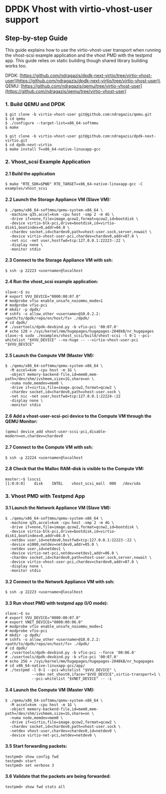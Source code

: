 # DPDK Vhost with virtio-vhost-user support

## Step-by-step Guide

This guide explains how to use the virtio-vhost-user transport when
running the vhost-scsi example application and the vhost PMD with the
testpmd app. This guide relies on static building though shared library
building works too.

DPDK: [https://github.com/ndragazis/dpdk-next-virtio/tree/virtio-vhost-user](https://github.com/ndragazis/dpdk-next-virtio/tree/virtio-vhost-user)\
QEMU: [https://github.com/ndragazis/qemu/tree/virtio-vhost-user](https://github.com/ndragazis/qemu/tree/virtio-vhost-user)

### 1. Build QEMU and DPDK
```
$ git clone -b virtio-vhost-user git@github.com:ndragazis/qemu.git
$ cd qemu
$ ./configure --target-list=x86_64-softmmu
$ make
```
```
$ git clone -b virtio-vhost-user git@github.com:ndragazis/dpdk-next-virtio.git
$ cd dpdk-next-virtio
$ make install T=x86_64-native-linuxapp-gcc
```

### 2. Vhost_scsi Example Application

#### 2.1 Build the application
```
$ make "RTE_SDK=$PWD" RTE_TARGET=x86_64-native-linuxapp-gcc -C examples/vhost_scsi
```

#### 2.2 Launch the Storage Appliance VM (Slave VM):
```
$ ./qemu/x86_64-softmmu/qemu-system-x86_64 \
  -machine q35,accel=kvm -cpu host -smp 2 -m 4G \
  -drive if=none,file=image.qcow2,format=qcow2,id=bootdisk \
  -device virtio-blk-pci,drive=bootdisk,id=virtio-disk1,bootindex=0,addr=04.0 \
  -chardev socket,id=chardev0,path=vhost-user.sock,server,nowait \
  -device virtio-vhost-user-pci,chardev=chardev0,addr=07.0 \
  -net nic -net user,hostfwd=tcp:127.0.0.1:22223-:22 \
  -display none \
  -monitor stdio
```

#### 2.3 Connect to the Storage Appliance VM with ssh:
```
$ ssh -p 22223 <username>@localhost
```

#### 2.4 Run the vhost_scsi example application:
```
slave:~$ su
# export VVU_DEVICE="0000:00:07.0"
# modprobe vfio enable_unsafe_noiommu_mode=1
# modprobe vfio-pci
# mkdir -p dpdk/
# sshfs -o allow_other <username>@10.0.2.2:<path/to/dpdk/repo/on/host/fs> ./dpdk/
# cd dpdk/
# ./usertools/dpdk-devbind.py -b vfio-pci '00:07.0'
# echo 128 > /sys/kernel/mm/hugepages/hugepages-2048kB/nr_hugepages
slave:~$ sudo ./examples/vhost_scsi/build/vhost-scsi -l 0-1 --pci-whitelist "$VVU_DEVICE" --no-huge -- --virtio-vhost-user-pci "$VVU_DEVICE"
```

#### 2.5 Launch the Compute VM (Master VM):
```
$ ./qemu/x86_64-softmmu/qemu-system-x86_64 \
  -M accel=kvm -cpu host -m 1G \
  -object memory-backend-file,id=mem0,mem-path=/dev/shm/ivshmem,size=1G,share=on \
  -numa node,memdev=mem0 \
  -drive if=virtio,file=image.qcow2,format=qcow2 \
  -chardev socket,id=chardev0,path=vhost-user.sock \
  -net nic -net user,hostfwd=tcp:127.0.0.1:22224-:22
  -display none \
  -monitor stdio
```

#### 2.6 Add a vhost-user-scsi-pci device to the Compute VM through the QEMU Monitor:
```
(qemu) device_add vhost-user-scsi-pci,disable-modern=on,chardev=chardev0
```

#### 2.7 Connect to the Compute VM with ssh:
```
$ ssh -p 22224 <username>@localhost
```

#### 2.8 Check that the Malloc RAM-disk is visible to the Compute VM:
```
master:~$ lsscsi
[1:0:0:0]    disk    INTEL    vhost_scsi_mall  000   /dev/sda
```

### 3. Vhost PMD with Testpmd App

#### 3.1 Launch the Network Appliance VM (Slave VM):
```
$ ./qemu/x86_64-softmmu/qemu-system-x86_64 \
  -machine q35,accel=kvm -cpu host -smp 2 -m 4G \
  -drive if=none,file=image.qcow2,format=qcow2,id=bootdisk \
  -device virtio-blk-pci,drive=bootdisk,id=virtio-disk1,bootindex=0,addr=04.0 \
  -netdev user,id=netdev0,hostfwd=tcp:127.0.0.1:22223-:22 \
  -device e1000,netdev=netdev0,addr=05.0 \
  -netdev user,id=netdev1 \
  -device virtio-net-pci,netdev=netdev1,addr=06.0 \
  -chardev socket,id=chardev0,path=vhost-user.sock,server,nowait \
  -device virtio-vhost-user-pci,chardev=chardev0,addr=07.0 \
  -display none \
  -monitor stdio
```

#### 3.2 Connect to the Network Appliance VM with ssh:
```
$ ssh -p 22223 <username>@localhost
```

#### 3.3 Run vhost PMD with testpmd app (I/O mode):
```
slave:~$ su
# export VVU_DEVICE="0000:00:07.0"
# export VNET_DEVICE="0000:00:06.0"
# modprobe vfio enable_unsafe_noiommu_mode=1
# modprobe vfio-pci
# mkdir -p dpdk/
# sshfs -o allow_other <username>@10.0.2.2:<path/to/dpdk/repo/on/host/fs> ./dpdk/
# cd dpdk/
# ./usertools/dpdk-devbind.py -b vfio-pci --force '00:06.0'
# ./usertools/dpdk-devbind.py -b vfio-pci '00:07.0'
# echo 256 > /sys/kernel/mm/hugepages/hugepages-2048kB/nr_hugepages
# cd x86_64-native-linuxapp-gcc/app/
# ./testpmd -l 0-1 --pci-whitelist "$VVU_DEVICE" \
            --vdev net_vhost0,iface="$VVU_DEVICE",virtio-transport=1 \
            --pci-whitelist "$VNET_DEVICE" -- -i
```

#### 3.4 Launch the Compute VM (Master VM):
```
$ ./qemu/x86_64-softmmu/qemu-system-x86_64 \
  -M accel=kvm -cpu host -m 1G \
  -object memory-backend-file,id=mem0,mem-path=/dev/shm/ivshmem,size=1G,share=on \
  -numa node,memdev=mem0 \
  -drive if=virtio,file=image.qcow2,format=qcow2 \
  -chardev socket,id=chardev0,path=vhost-user.sock \
  -netdev vhost-user,chardev=chardev0,id=netdev0 \
  -device virtio-net-pci,netdev=netdev0 \
```

#### 3.5 Start forwarding packets:
```
testpmd> show config fwd
testpmd> start
testpmd> set verbose 3
```

#### 3.6 Validate that the packets are being forwarded:
```
testpmd> show fwd stats all
```
